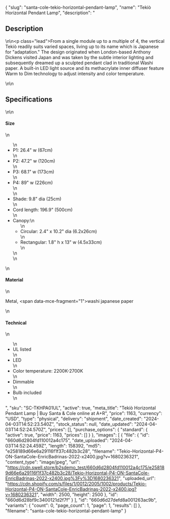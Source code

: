 {
  "slug": "santa-cole-tekio-horizontal-pendant-lamp",
  "name": "Tekiò Horizontal Pendant Lamp",
  "description": "<h2>Description</h2>\n<!-- split -->\n<p class=\"lead\">From a single module up to a multiple of 4, the vertical Tekiò readily suits varied spaces, living up to its name which is Japanese for \"adaptation.\" The design originated when London-based Anthony Dickens visited Japan and was taken by the subtle interior lighting and subsequently dreamed up a sculpted pendant clad in traditional Washi paper. A built-in LED light source and its methacrylate inner diffuser feature Warm to Dim technology to adjust intensity and color temperature.</p>\n<!-- split -->\n<h2>Specifications</h2>\n<!-- split -->\n<h4>Size</h4>\n<ul>\n<li>P1: 26.4\" w (67cm)</li>\n<li>P2: 47.2\" w (120cm)</li>\n<li>P3: 68.1\" w (173cm)</li>\n<li>P4: 89\" w (226cm)<br>\n</li>\n<li>Shade: 9.8\" dia (25cm)</li>\n<li>Cord length: 196.9\" (500cm)</li>\n<li>Canopy:\n<ul>\n<li>Circular: 2.4\" x 10.2\" dia (6.2x26cm)</li>\n<li>Rectangular: 1.8\" h x 13\" w (4.5x33cm)</li>\n</ul>\n</li>\n</ul>\n<h4>Material</h4>\n<p>Metal, <span data-mce-fragment=\"1\">washi japanese paper</span></p>\n<h4>Technical</h4>\n<ul>\n<li>UL listed</li>\n<li>LED</li>\n<li>Color temperature: 2200K-2700K</li>\n<li>Dimmable</li>\n<li>Bulb included</li>\n</ul>",
  "sku": "SC-TKHPA01UL",
  "active": true,
  "meta_title": "Tekiò Horizontal Pendant Lamp | Buy Santa & Cole online at A+R",
  "price": 1163,
  "currency": "USD",
  "type": "physical",
  "delivery": "shipment",
  "date_created": "2024-04-03T14:52:23.540Z",
  "stock_status": null,
  "date_updated": "2024-04-03T14:52:24.570Z",
  "prices": [],
  "purchase_options": {
    "standard": {
      "active": true,
      "price": 1163,
      "prices": []
    }
  },
  "images": [
    {
      "file": {
        "id": "660d6d2804fd110012a4c175",
        "date_uploaded": "2024-04-03T14:52:24.459Z",
        "length": 158392,
        "md5": "e258189d66e6a29116f1f37c482b3c28",
        "filename": "Tekio-Horizontal-P4-ON-SantaCole-EnricBadrinas-2022-x2400.jpg?v=1680236321",
        "content_type": "image/jpeg",
        "url": "https://cdn.swell.store/b2sdemo_test/660d6d2804fd110012a4c175/e258189d66e6a29116f1f37c482b3c28/Tekio-Horizontal-P4-ON-SantaCole-EnricBadrinas-2022-x2400.jpg%3Fv%3D1680236321",
        "uploaded_url": "https://cdn.shopify.com/s/files/1/0012/2005/1002/products/Tekio-Horizontal-P4-ON-SantaCole-EnricBadrinas-2022-x2400.jpg?v=1680236321",
        "width": 2500,
        "height": 2500
      },
      "id": "660d6d28bf9c3400121d2f7f"
    }
  ],
  "id": "660d6d27defd8a001263ac9b",
  "variants": {
    "count": 0,
    "page_count": 1,
    "page": 1,
    "results": []
  },
  "filename": "santa-cole-tekio-horizontal-pendant-lamp"
}